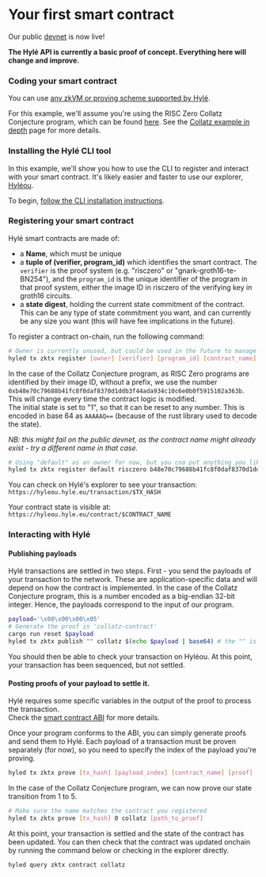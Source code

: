 # Your first smart contract

Our public [devnet](connect-to-devnet.md) is now live!

**The Hylé API is currently a basic proof of concept. Everything here will change and improve.**

### Coding your smart contract

You can use [any zkVM or proving scheme supported by Hylé](../../roadmap/supported-proving-schemes.md).

For this example, we'll assume you're using the RISC Zero Collatz Conjecture program, which can be found [here](https://github.com/Hyle-org/collatz-conjecture). See the [Collatz example in depth](../examples/collatz-example-in-depth.md) page for more details.

<!--TODO: specify transaction format, ABI, etc.-->

### Installing the Hylé CLI tool

In this example, we'll show you how to use the CLI to register and interact with your smart contract.
It's likely easier and faster to use our explorer, [Hyléou](https://hyleou.hyle.eu).

To begin, [follow the CLI installation instructions](hyled-install-instructions.md).

### Registering your smart contract

Hylé smart contracts are made of:

- a **Name**, which must be unique
- a **tuple of (verifier, program_id)** which identifies the smart contract. The `verifier` is the proof system (e.g. "risczero" or "gnark-groth16-te-BN254"), and the `program_id` is the unique identifier of the program in that proof system, either the image ID in risczero of the verifying key in groth16 circuits.
- a **state digest**, holding the current state commitment of the contract. This can be any type of state commitment you want, and can currently be any size you want (this will have fee implications in the future).

To register a contract on-chain, run the following command:

```bash
# Owner is currently unused, but could be used in the future to manage contract permissions
hyled tx zktx register [owner] [verifier] [program_id] [contract_name] [state_digest]
```

In the case of the Collatz Conjecture program, as RISC Zero programs are identified by their image ID, without a prefix, we use the number `0xb48e70c79688b41fc8f0daf8370d1ddb3f44ada934c10c6e0b0f5915102a363b`. This will change every time the contract logic is modified.  
The initial state is set to "1", so that it can be reset to any number. This is encoded in base 64 as `AAAAAQ==` (because of the rust library used to decode the state).

_NB: this might fail on the public devnet, as the contract name might already exist - try a different name in that case._

```bash
# Using "default" as an owner for now, but you cna put anything you like
hyled tx zktx register default risczero b48e70c79688b41fc8f0daf8370d1ddb3f44ada934c10c6e0b0f5915102a363b collatz AAAAAQ==
```

You can check on Hylé's explorer to see your transaction:  
`https://hyleou.hyle.eu/transaction/$TX_HASH`

Your contract state is visible at:  
`https://hyleou.hyle.eu/contract/$CONTRACT_NAME`

### Interacting with Hylé

#### Publishing payloads

Hylé transactions are settled in two steps. First - you send the payloads of your transaction to the network. These are application-specific data and will depend on how the contract is implemented.  In the case of the Collatz Conjecture program, this is a number encoded as a big-endian 32-bit integer.  Hence, the payloads correspond to the input of our program.

```bash
payload='\x00\x00\x00\x05'
# Generate the proof in 'collatz-contract'
cargo run reset $payload
hyled tx zktx publish "" collatz $(echo $payload | base64) # the "" is a placeholder for identity - Collatz doesn't handle identity so this is empty.
```

You should then be able to check your transaction on Hyléou.
At this point, your transaction has been sequenced, but not settled.

#### Posting proofs of your payload to settle it.

Hylé requires some specific variables in the output of the proof to process the transaction.  
Check the [smart contract ABI](../general-doc/smart-contract-abi.md) for more details.

Once your program conforms to the ABI, you can simply generate proofs and send them to Hylé.
Each payload of a transaction must be proven separately (for now), so you need to specify the index of the payload you're proving.

```bash
hyled tx zktx prove [tx_hash] [payload_index] [contract_name] [proof]
```

In the case of the Collatz Conjecture program, we can now prove our state transition from 1 to 5.

```bash
# Make sure the name matches the contract you registered
hyled tx zktx prove [tx_hash] 0 collatz [path_to_proof]
```

At this point, your transaction is settled and the state of the contract has been updated.
You can then check that the contract was updated onchain by running the command below or checking in the explorer directly.

```bash
hyled query zktx contract collatz
```

